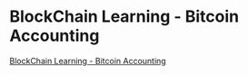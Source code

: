 # BlockChain Learning - Bitcoin Accounting
[BlockChain Learning - Bitcoin Accounting](https://aiwithcloud.com/2022/09/19/blockchain_learning___bitcoin_accounting/)